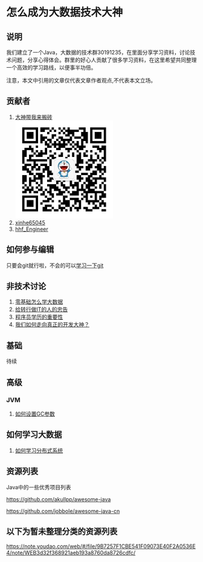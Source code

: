 # 怎么成为大数据技术大神

## 说明
我们建立了一个Java，大数据的技术群30191235，在里面分享学习资料，讨论技术问题，分享心得体会。群里的好心人贡献了很多学习资料，在这里希望共同整理一个高效的学习路线，以便事半功倍。

注意，本文中引用的文章仅代表文章作者观点,不代表本文立场。

## 贡献者
1. [大神带我来搬砖](https://www.jianshu.com/u/0dc4de2272f0)  
![avatar](img/owner.jpg)
1. [xinhe65045](https://gitee.com/xinhe65045)
1. [hhf_Engineer](https://www.jianshu.com/u/c7adbc6b595c)

## 如何参与编辑
只要会git就行啦，不会的可以[学习一下git](https://www.jianshu.com/p/fb47e3d79ab3)

## 非技术讨论
1. [零基础怎么学大数据](https://www.jianshu.com/p/4fc20b35dd21)
1. [给转行做IT的人的忠告](http://tieba.baidu.com/p/6143431263)
1. [程序员学历的重要性](http://tieba.baidu.com/p/5630754665)
1. [我们如何走向真正的开发大神？](http://tieba.baidu.com/p/5779984755)

## 基础
待续
## 高级
### JVM
1. [如何设置GC参数](https://gitee.com/xinhe65045/study/blob/master/07-%E8%AF%AD%E8%A8%80/JAVA/JVM/10-toolbox/GCLOG%E9%80%89%E9%A1%B9.md)
## 如何学习大数据
1. [如何学习分布式系统](https://www.jianshu.com/p/ec9b1b6f0968)


## 资源列表
Java中的一些优秀项目列表

https://github.com/akullpp/awesome-java

https://github.com/jobbole/awesome-java-cn

## 以下为暂未整理分类的资源列表
https://note.youdao.com/web/#/file/9B7257F1CBE541F09073E40F2A0536E4/note/WEB3d32f368921aeb193a8760da8726cdfc/
